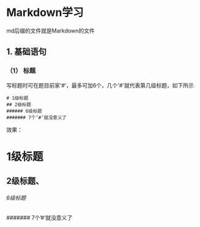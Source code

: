 # Markdown学习
   md后缀的文件就是Markdown的文件

## 1. 基础语句
### （1） 标题
   写标题时可在题目前家‘#’，最多可加6个，几个'#'就代表第几级标题，如下所示

```
# 1级标题
## 2级标题
###### 6级标题
####### 7个’#‘就没意义了
```
效果：
# 1级标题
## 2级标题、
###### 6级标题
####### 7个’#‘就没意义了



